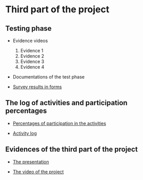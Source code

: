 # Third part of the project

## Testing phase
* Evidence videos
  1. Evidence 1
  2. Evidence 2
  3. Evidence 3
  4. Evidence 4

* Documentations of the test phase

* [Survey results in forms ](https://github.com/adrianfonsecal/proyecto-fis/blob/ruben/ResultadosEncuesta_EntregaFinal.pdf)

## The log of activities and participation percentages 
* [Percentages of participation in the activities](https://github.com/adrianfonsecal/proyecto-fis/blob/ruben/211201_Formato%20actividades_ProyectoE3_FIS.docx)

* [Activity log]()

## Evidences of the third part of the project
* [The presentation](https://github.com/adrianfonsecal/proyecto-fis/blob/ruben/211205_Software%20Development_Eq1.pdf)

* [The video of the project]()
